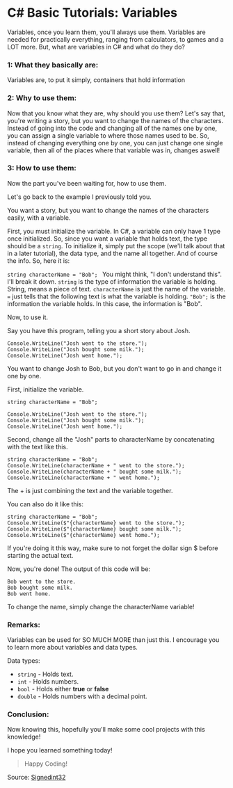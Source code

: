 # C# Basic Tutorials: Variables

Variables, once you learn them, you'll always use them.
Variables are needed for practically everything, ranging from calculators, to games and a LOT more.
But, what are variables in C# and what do they do?



### 1: What they basically are:
Variables are, to put it simply, containers that hold information


### 2: Why to use them:
Now that you know what they are, why should you use them?
Let's say that, you're writing a story, but you want to change
the names of the characters. Instead of going into the code and
changing all of the names one by one, you can assign a single variable to
where those names used to be. So, instead of changing everything one by one,
you can just change one single variable, then all of the places where that
variable was in, changes aswell!


### 3: How to use them:
  
Now the part you've been waiting for, how to use them.

Let's go back to the example I previously told you.

You want a story, but you want to change the names of the characters easily, with a variable.

First, you must initialize the variable.
In C#, a variable can only have 1 type once initialized.
So, since you want a variable that holds text, the type should be a `string`.
To initialize it, simply put the scope (we'll talk about that in a later tutorial),
the data type, and the name all together. And of course the info.
So, here it is:
  
`string characterName = "Bob"; `
You might think, "I don't understand this".
I'll break it down.
`string` is the type of information the variable is holding. String, means a piece of text.
`characterName`  is just the name of the variable.
`=` just tells that the following text is what the variable is holding.
`"Bob";` is the information the variable holds. In this case, the information is "Bob".


Now, to use it.

Say you have this program, telling you a short story about Josh.
```
Console.WriteLine("Josh went to the store.");
Console.WriteLine("Josh bought some milk.");
Console.WriteLine("Josh went home.");
```
You want to change Josh to Bob, but you don't want to go in and change it one by one.

First, initialize the variable.

```
string characterName = "Bob";

Console.WriteLine("Josh went to the store.");
Console.WriteLine("Josh bought some milk.");
Console.WriteLine("Josh went home.");
```
Second, change all the "Josh" parts to characterName by
concatenating with the text like this.

```
string characterName = "Bob";
Console.WriteLine(characterName + " went to the store.");
Console.WriteLine(characterName + " bought some milk.");
Console.WriteLine(characterName + " went home.");
```
The + is just combining the text and the variable together.

You can also do it like this:
  
```
string characterName = "Bob";
Console.WriteLine($"{characterName} went to the store.");
Console.WriteLine($"{characterName} bought some milk.");
Console.WriteLine($"{characterName} went home.");
```
If you're doing it this way, make sure to not forget the dollar sign $ before
starting the actual text.

Now, you're done!
The output of this code will be:
```
Bob went to the store.
Bob bought some milk.
Bob went home.
```
To change the name, simply change the characterName variable!

### **Remarks:**
  
Variables can be used for SO MUCH MORE than just this.
I encourage you to learn more about variables and data types.

Data types:

- `string` - Holds text.
- `int` - Holds numbers.
- `bool` - Holds either **true** or **false**
- `double` - Holds numbers with a decimal point.



### Conclusion:
  
Now knowing this, hopefully you'll make some cool projects with this knowledge!

I hope you learned something today!

> Happy Coding!



Source:
[Signedint32](https://code.dcoder.tech/feed/article/5fe91e6114963b7675cf471b/c-tutorial-variables)
